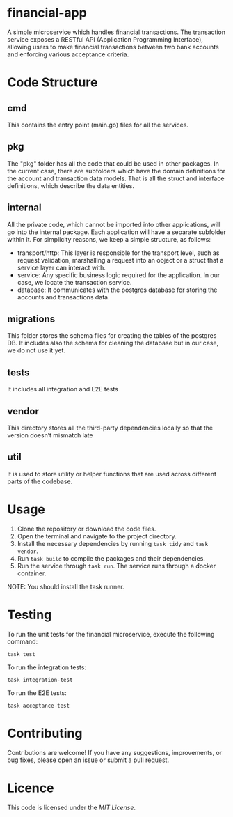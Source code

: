 # financial-app
A simple microservice which handles financial transactions. The transaction service exposes a RESTful API (Application Programming Interface), allowing users to make financial transactions between two bank accounts and enforcing various acceptance criteria.

# Code Structure
## cmd
This contains the entry point (main.go) files for all the services.
## pkg
The "pkg" folder has all the code that could be used in other packages. In the current case, there are subfolders which have the domain definitions for the account and transaction data models. That is all the struct and interface definitions, which describe the data entities.
## internal
All the private code, which cannot be imported into other applications, will go into the internal package. Each application will have a separate subfolder within it. For simplicity reasons, we keep a simple structure, as follows:
- transport/http: This layer is responsible for the transport level, such as request validation, marshalling a request into an object or a struct that a service layer can interact with.
- service: Any specific business logic required for the application. In our case, we locate the transaction service.
- database: It communicates with the postgres database for storing the accounts and transactions data.
## migrations
This folder stores the schema files for creating the tables of the postgres DB. It includes also the schema for cleaning the database but in our case, we do not use it yet.
## tests
It includes all integration and E2E tests
## vendor
This directory stores all the third-party dependencies locally so that the version doesn’t mismatch late
## util
 It is used to store utility or helper functions that are used across different parts of the codebase.

# Usage
1. Clone the repository or download the code files.
2. Open the terminal and navigate to the project directory.
3. Install the necessary dependencies by running `task tidy` and `task vendor`.
4. Run `task build` to compile the packages and their dependencies.
5. Run the service through `task run`. The service runs through a docker container.

NOTE: You should install the task runner.

# Testing
To run the unit tests for the financial microservice, execute the following command:
```
task test
```
To run the integration tests:
```
task integration-test
```
To run the E2E tests:
```
task acceptance-test
```

# Contributing
Contributions are welcome! If you have any suggestions, improvements, or bug fixes, please open an issue or submit a pull request.

# Licence
This code is licensed under the *MIT License*.
